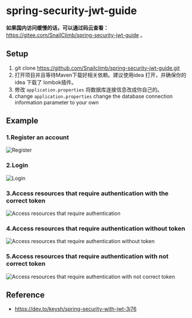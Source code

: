 # spring-security-jwt-guide

**如果国内访问缓慢的话，可以通过码云查看：** https://gitee.com/SnailClimb/spring-security-jwt-guide 。

## Setup

1. git clone https://github.com/Snailclimb/spring-security-jwt-guide.git
2. 打开项目并且等待Maven下载好相关依赖。建议使用idea 打开，并确保你的idea 下载了 lombok插件。
3. 修改 `application.properties` 将数据库连接信息改成你自己的。
3. change `application.properties` change the database connection information parameter to your own
## Example

### 1.Register an account

![Register](https://my-blog-to-use.oss-cn-beijing.aliyuncs.com/2019-7/1-register.png)

### 2.Login

![Login](https://my-blog-to-use.oss-cn-beijing.aliyuncs.com/2019-7/2-login.png)

### 3.Access resources that require authentication  with the correct token

![Access resources that require authentication](https://my-blog-to-use.oss-cn-beijing.aliyuncs.com/2019-7/3-visit-authenticated-resourse-have-token.png)

### 4.Access resources that require authentication  without token

![Access resources that require authentication  without token](https://my-blog-to-use.oss-cn-beijing.aliyuncs.com/2019-7/4-visit-authenticated-resourse-not-have-token.png)

### 5.Access resources that require authentication  with not correct token

![Access resources that require authentication  with not correct token](https://my-blog-to-use.oss-cn-beijing.aliyuncs.com/2019-7/5-visit-authenticated-resourse-not-have-valid-token.png)



## Reference

- https://dev.to/keysh/spring-security-with-jwt-3j76
